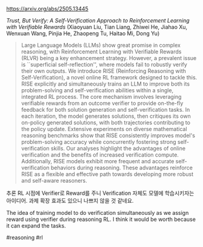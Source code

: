 https://arxiv.org/abs/2505.13445

*Trust, But Verify: A Self-Verification Approach to Reinforcement Learning with Verifiable Rewards* (Xiaoyuan Liu, Tian Liang, Zhiwei He, Jiahao Xu, Wenxuan Wang, Pinjia He, Zhaopeng Tu, Haitao Mi, Dong Yu)

> Large Language Models (LLMs) show great promise in complex reasoning, with Reinforcement Learning with Verifiable Rewards (RLVR) being a key enhancement strategy. However, a prevalent issue is ``superficial self-reflection'', where models fail to robustly verify their own outputs. We introduce RISE (Reinforcing Reasoning with Self-Verification), a novel online RL framework designed to tackle this. RISE explicitly and simultaneously trains an LLM to improve both its problem-solving and self-verification abilities within a single, integrated RL process. The core mechanism involves leveraging verifiable rewards from an outcome verifier to provide on-the-fly feedback for both solution generation and self-verification tasks. In each iteration, the model generates solutions, then critiques its own on-policy generated solutions, with both trajectories contributing to the policy update. Extensive experiments on diverse mathematical reasoning benchmarks show that RISE consistently improves model's problem-solving accuracy while concurrently fostering strong self-verification skills. Our analyses highlight the advantages of online verification and the benefits of increased verification compute. Additionally, RISE models exhibit more frequent and accurate self-verification behaviors during reasoning. These advantages reinforce RISE as a flexible and effective path towards developing more robust and self-aware reasoners.

추론 RL 시점에 Verifier로 Reward를 주니 Verification 자체도 모델에 학습시키자는 아이디어. 과제 확장 효과도 있으니 나쁘지 않을 것 같네요.

<english>
The idea of training model to do verification simultaneously as we assign reward using verifier during reasoning RL. I think it would be worth because it can expand the tasks.
</english>

#reasoning #rl 